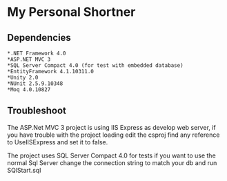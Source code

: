 My Personal Shortner
====================

Dependencies
------------
	*.NET Framework 4.0
	*ASP.NET MVC 3
	*SQL Server Compact 4.0 (for test with embedded database)
	*EntityFramework 4.1.10311.0
	*Unity 2.0
	*NUnit 2.5.9.10348
	*Moq 4.0.10827

Troubleshoot
------------
The ASP.Net MVC 3 project is using IIS Express as develop web server, if you have trouble with the project loading edit the csproj find any reference to UseIISExpress and set it to false.

The project uses SQL Server Compact 4.0 for tests if you want to use the normal Sql Server change the connection string to match your db and run SQlStart.sql


